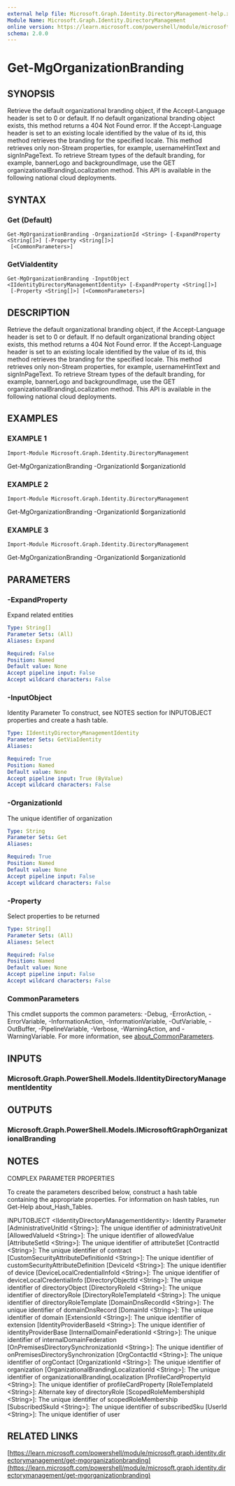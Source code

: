 ```yaml
---
external help file: Microsoft.Graph.Identity.DirectoryManagement-help.xml
Module Name: Microsoft.Graph.Identity.DirectoryManagement
online version: https://learn.microsoft.com/powershell/module/microsoft.graph.identity.directorymanagement/get-mgorganizationbranding
schema: 2.0.0
---
```


# Get-MgOrganizationBranding

## SYNOPSIS
Retrieve the default organizational branding object, if the Accept-Language header is set to 0 or default.
If no default organizational branding object exists, this method returns a 404 Not Found error.
If the Accept-Language header is set to an existing locale identified by the value of its id, this method retrieves the branding for the specified locale.
This method retrieves only non-Stream properties, for example, usernameHintText and signInPageText.
To retrieve Stream types of the default branding, for example, bannerLogo and backgroundImage, use the GET organizationalBrandingLocalization method.
This API is available in the following national cloud deployments.

## SYNTAX

### Get (Default)
```
Get-MgOrganizationBranding -OrganizationId <String> [-ExpandProperty <String[]>] [-Property <String[]>]
 [<CommonParameters>]
```

### GetViaIdentity
```
Get-MgOrganizationBranding -InputObject <IIdentityDirectoryManagementIdentity> [-ExpandProperty <String[]>]
 [-Property <String[]>] [<CommonParameters>]
```

## DESCRIPTION
Retrieve the default organizational branding object, if the Accept-Language header is set to 0 or default.
If no default organizational branding object exists, this method returns a 404 Not Found error.
If the Accept-Language header is set to an existing locale identified by the value of its id, this method retrieves the branding for the specified locale.
This method retrieves only non-Stream properties, for example, usernameHintText and signInPageText.
To retrieve Stream types of the default branding, for example, bannerLogo and backgroundImage, use the GET organizationalBrandingLocalization method.
This API is available in the following national cloud deployments.

## EXAMPLES

### EXAMPLE 1
```
Import-Module Microsoft.Graph.Identity.DirectoryManagement
```

Get-MgOrganizationBranding -OrganizationId $organizationId

### EXAMPLE 2
```
Import-Module Microsoft.Graph.Identity.DirectoryManagement
```

Get-MgOrganizationBranding -OrganizationId $organizationId

### EXAMPLE 3
```
Import-Module Microsoft.Graph.Identity.DirectoryManagement
```

Get-MgOrganizationBranding -OrganizationId $organizationId

## PARAMETERS

### -ExpandProperty
Expand related entities

```yaml
Type: String[]
Parameter Sets: (All)
Aliases: Expand

Required: False
Position: Named
Default value: None
Accept pipeline input: False
Accept wildcard characters: False
```

### -InputObject
Identity Parameter
To construct, see NOTES section for INPUTOBJECT properties and create a hash table.

```yaml
Type: IIdentityDirectoryManagementIdentity
Parameter Sets: GetViaIdentity
Aliases:

Required: True
Position: Named
Default value: None
Accept pipeline input: True (ByValue)
Accept wildcard characters: False
```

### -OrganizationId
The unique identifier of organization

```yaml
Type: String
Parameter Sets: Get
Aliases:

Required: True
Position: Named
Default value: None
Accept pipeline input: False
Accept wildcard characters: False
```

### -Property
Select properties to be returned

```yaml
Type: String[]
Parameter Sets: (All)
Aliases: Select

Required: False
Position: Named
Default value: None
Accept pipeline input: False
Accept wildcard characters: False
```

### CommonParameters
This cmdlet supports the common parameters: -Debug, -ErrorAction, -ErrorVariable, -InformationAction, -InformationVariable, -OutVariable, -OutBuffer, -PipelineVariable, -Verbose, -WarningAction, and -WarningVariable. For more information, see [about_CommonParameters](http://go.microsoft.com/fwlink/?LinkID=113216).

## INPUTS

### Microsoft.Graph.PowerShell.Models.IIdentityDirectoryManagementIdentity
## OUTPUTS

### Microsoft.Graph.PowerShell.Models.IMicrosoftGraphOrganizationalBranding
## NOTES
COMPLEX PARAMETER PROPERTIES

To create the parameters described below, construct a hash table containing the appropriate properties.
For information on hash tables, run Get-Help about_Hash_Tables.

INPUTOBJECT \<IIdentityDirectoryManagementIdentity\>: Identity Parameter
  \[AdministrativeUnitId \<String\>\]: The unique identifier of administrativeUnit
  \[AllowedValueId \<String\>\]: The unique identifier of allowedValue
  \[AttributeSetId \<String\>\]: The unique identifier of attributeSet
  \[ContractId \<String\>\]: The unique identifier of contract
  \[CustomSecurityAttributeDefinitionId \<String\>\]: The unique identifier of customSecurityAttributeDefinition
  \[DeviceId \<String\>\]: The unique identifier of device
  \[DeviceLocalCredentialInfoId \<String\>\]: The unique identifier of deviceLocalCredentialInfo
  \[DirectoryObjectId \<String\>\]: The unique identifier of directoryObject
  \[DirectoryRoleId \<String\>\]: The unique identifier of directoryRole
  \[DirectoryRoleTemplateId \<String\>\]: The unique identifier of directoryRoleTemplate
  \[DomainDnsRecordId \<String\>\]: The unique identifier of domainDnsRecord
  \[DomainId \<String\>\]: The unique identifier of domain
  \[ExtensionId \<String\>\]: The unique identifier of extension
  \[IdentityProviderBaseId \<String\>\]: The unique identifier of identityProviderBase
  \[InternalDomainFederationId \<String\>\]: The unique identifier of internalDomainFederation
  \[OnPremisesDirectorySynchronizationId \<String\>\]: The unique identifier of onPremisesDirectorySynchronization
  \[OrgContactId \<String\>\]: The unique identifier of orgContact
  \[OrganizationId \<String\>\]: The unique identifier of organization
  \[OrganizationalBrandingLocalizationId \<String\>\]: The unique identifier of organizationalBrandingLocalization
  \[ProfileCardPropertyId \<String\>\]: The unique identifier of profileCardProperty
  \[RoleTemplateId \<String\>\]: Alternate key of directoryRole
  \[ScopedRoleMembershipId \<String\>\]: The unique identifier of scopedRoleMembership
  \[SubscribedSkuId \<String\>\]: The unique identifier of subscribedSku
  \[UserId \<String\>\]: The unique identifier of user

## RELATED LINKS

[https://learn.microsoft.com/powershell/module/microsoft.graph.identity.directorymanagement/get-mgorganizationbranding](https://learn.microsoft.com/powershell/module/microsoft.graph.identity.directorymanagement/get-mgorganizationbranding)

